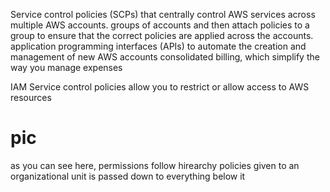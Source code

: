 Service control policies (SCPs) that centrally control AWS services across multiple AWS accounts.
groups of accounts and then attach policies to a group to ensure that the correct policies are applied across the accounts.
application programming interfaces (APIs) to automate the creation and management of new AWS accounts
consolidated billing, which simplify the way you manage expenses

IAM Service control policies allow you to restrict or allow access to AWS resources
# pic
as you can see here, permissions follow hirearchy
policies given to an organizational unit is passed down to everything below it